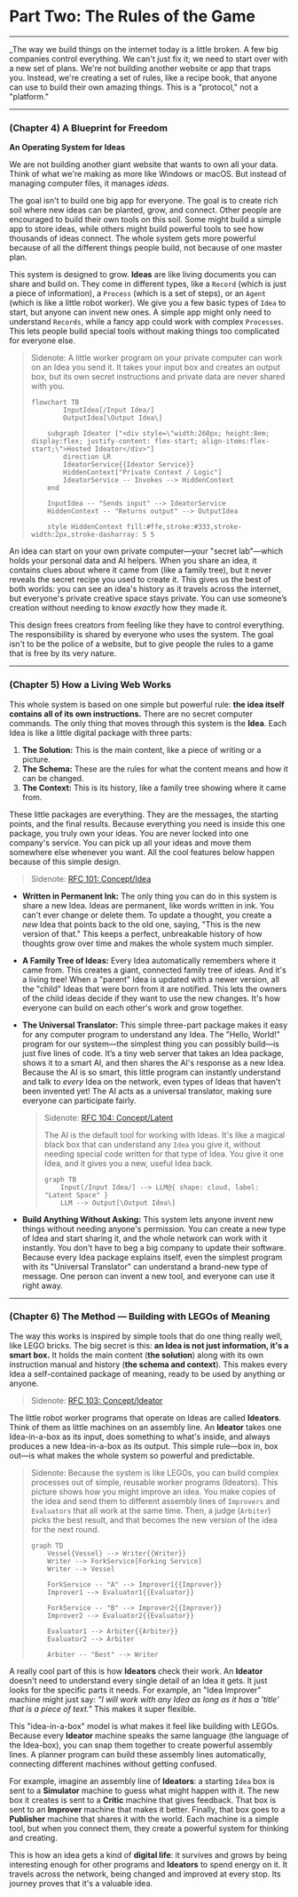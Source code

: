 # Part Two: The Rules of the Game

---

_The way we build things on the internet today is a little broken. A few big companies control everything. We can't just fix it; we need to start over with a new set of plans. We're not building another website or app that traps you. Instead, we're creating a set of rules, like a recipe book, that anyone can use to build their own amazing things. This is a "protocol," not a "platform."

---

### (Chapter 4) A Blueprint for Freedom

**An Operating System for Ideas**

We are not building another giant website that wants to own all your data. Think of what we're making as more like Windows or macOS. But instead of managing computer files, it manages *ideas*.

The goal isn't to build one big app for everyone. The goal is to create rich soil where new ideas can be planted, grow, and connect. Other people are encouraged to build their own tools on this soil. Some might build a simple app to store ideas, while others might build powerful tools to see how thousands of ideas connect. The whole system gets more powerful because of all the different things people build, not because of one master plan.

This system is designed to grow. **Ideas** are like living documents you can share and build on. They come in different types, like a `Record` (which is just a piece of information), a `Process` (which is a set of steps), or an `Agent` (which is like a little robot worker). We give you a few basic types of `Idea` to start, but anyone can invent new ones. A simple app might only need to understand `Records`, while a fancy app could work with complex `Processes`. This lets people build special tools without making things too complicated for everyone else.

> Sidenote: A little worker program on your private computer can work on an Idea you send it. It takes your input box and creates an output box, but its own secret instructions and private data are never shared with you.
>
> ```mermaid
> flowchart TB
>         InputIdea[/Input Idea/]
>         OutputIdea[\Output Idea\]
>
>     subgraph Ideator ["<div style=\"width:260px; height:8em; display:flex; justify-content: flex-start; align-items:flex-start;\">Hosted Ideator</div>"]
>         direction LR
>         IdeatorService{{Ideator Service}}
>         HiddenContext["Private Context / Logic"]
>         IdeatorService -- Invokes --> HiddenContext
>     end
>
>     InputIdea -- "Sends input" --> IdeatorService
>     HiddenContext -- "Returns output" --> OutputIdea
>
>     style HiddenContext fill:#ffe,stroke:#333,stroke-width:2px,stroke-dasharray: 5 5
> ```

An idea can start on your own private computer—your "secret lab"—which holds your personal data and AI helpers. When you share an idea, it contains clues about where it came from (like a family tree), but it never reveals the secret recipe you used to create it. This gives us the best of both worlds: you can see an idea's history as it travels across the internet, but everyone's private creative space stays private. You can use someone’s creation without needing to know *exactly* how they made it.

This design frees creators from feeling like they have to control everything. The responsibility is shared by everyone who uses the system. The goal isn't to be the police of a website, but to give people the rules to a game that is free by its very nature.

---

### (Chapter 5) How a Living Web Works

This whole system is based on one simple but powerful rule: **the idea itself contains all of its own instructions.** There are no secret computer commands. The only thing that moves through this system is the **Idea**. Each Idea is like a little digital package with three parts:

1.  **The Solution:** This is the main content, like a piece of writing or a picture.
2.  **The Schema:** These are the rules for what the content means and how it can be changed.
3.  **The Context:** This is its history, like a family tree showing where it came from.

These little packages are everything. They are the messages, the starting points, and the final results. Because everything you need is inside this one package, you truly own your ideas. You are never locked into one company's service. You can pick up all your ideas and move them somewhere else whenever you want. All the cool features below happen because of this simple design.

> Sidenote: [RFC 101: Concept/Idea](../rfc/101_concept_idea.md)
>

*   **Written in Permanent Ink:** The only thing you can do in this system is share a new Idea. Ideas are permanent, like words written in ink. You can't ever change or delete them. To update a thought, you create a *new* Idea that points back to the old one, saying, "This is the new version of that." This keeps a perfect, unbreakable history of how thoughts grow over time and makes the whole system much simpler.

*   **A Family Tree of Ideas:** Every Idea automatically remembers where it came from. This creates a giant, connected family tree of ideas. And it's a living tree! When a "parent" Idea is updated with a newer version, all the "child" Ideas that were born from it are notified. This lets the owners of the child ideas decide if they want to use the new changes. It's how everyone can build on each other's work and grow together.

*   **The Universal Translator:** This simple three-part package makes it easy for any computer program to understand any Idea. The "Hello, World!" program for our system—the simplest thing you can possibly build—is just five lines of code. It’s a tiny web server that takes an Idea package, shows it to a smart AI, and then shares the AI's response as a new Idea. Because the AI is so smart, this little program can instantly understand and talk to *every* Idea on the network, even types of Ideas that haven't been invented yet! The AI acts as a universal translator, making sure everyone can participate fairly.

    > Sidenote: [RFC 104: Concept/Latent](../rfc/104_concept_latent_.md)
    >
    > The AI is the default tool for working with Ideas. It's like a magical black box that can understand any `Idea` you give it, without needing special code written for that type of Idea. You give it one Idea, and it gives you a new, useful Idea back.
    >
    > ```mermaid
    > graph TB
    >     Input[/Input Idea/] --> LLM@{ shape: cloud, label: "Latent Space" }
    >     LLM --> Output[\Output Idea\]
    > ```

*   **Build Anything Without Asking:** This system lets anyone invent new things without needing anyone's permission. You can create a new type of Idea and start sharing it, and the whole network can work with it instantly. You don't have to beg a big company to update their software. Because every Idea package explains itself, even the simplest program with its "Universal Translator" can understand a brand-new type of message. One person can invent a new tool, and everyone can use it right away.

---

### (Chapter 6) The Method — Building with LEGOs of Meaning

The way this works is inspired by simple tools that do one thing really well, like LEGO bricks. The big secret is this: **an Idea is not just information, it's a smart box.** It holds the main content (**the solution**) along with its own instruction manual and history (**the schema and context**). This makes every Idea a self-contained package of meaning, ready to be used by anything or anyone.

> Sidenote: [RFC 103: Concept/Ideator](../rfc/103_concept_ideator.md)
>

The little robot worker programs that operate on Ideas are called **Ideators**. Think of them as little machines on an assembly line. An **Ideator** takes one Idea-in-a-box as its input, does something to what's inside, and always produces a new Idea-in-a-box as its output. This simple rule—box in, box out—is what makes the whole system so powerful and predictable.

> Sidenote: Because the system is like LEGOs, you can build complex processes out of simple, reusable worker programs (Ideators). This picture shows how you might improve an idea. You make copies of the idea and send them to different assembly lines of `Improvers` and `Evaluators` that all work at the same time. Then, a judge (`Arbiter`) picks the best result, and that becomes the new version of the idea for the next round.
>
> ```mermaid
> graph TD
>     Vessel{Vessel} --> Writer{{Writer}}
>     Writer --> ForkService[Forking Service]
>     Writer --> Vessel
>
>     ForkService -- "A" --> Improver1{{Improver}}
>     Improver1 --> Evaluator1{{Evaluator}}
>
>     ForkService -- "B" --> Improver2{{Improver}}
>     Improver2 --> Evaluator2{{Evaluator}}
>
>     Evaluator1 --> Arbiter{{Arbiter}}
>     Evaluator2 --> Arbiter
>
>     Arbiter -- "Best" --> Writer
> ```

A really cool part of this is how **Ideators** check their work. An **Ideator** doesn't need to understand every single detail of an Idea it gets. It just looks for the specific parts it needs. For example, an "Idea Improver" machine might just say: *"I will work with any Idea as long as it has a 'title' that is a piece of text."* This makes it super flexible.

This "idea-in-a-box" model is what makes it feel like building with LEGOs. Because every **Ideator** machine speaks the same language (the language of the Idea-box), you can snap them together to create powerful assembly lines. A planner program can build these assembly lines automatically, connecting different machines without getting confused.

For example, imagine an assembly line of **Ideators**: a starting `Idea` box is sent to a **Simulator** machine to guess what might happen with it. The new box it creates is sent to a **Critic** machine that gives feedback. That box is sent to an **Improver** machine that makes it better. Finally, that box goes to a **Publisher** machine that shares it with the world. Each machine is a simple tool, but when you connect them, they create a powerful system for thinking and creating.

This is how an idea gets a kind of **digital life**: it survives and grows by being interesting enough for other programs and **Ideators** to spend energy on it. It travels across the network, being changed and improved at every stop. Its journey proves that it's a valuable idea.
